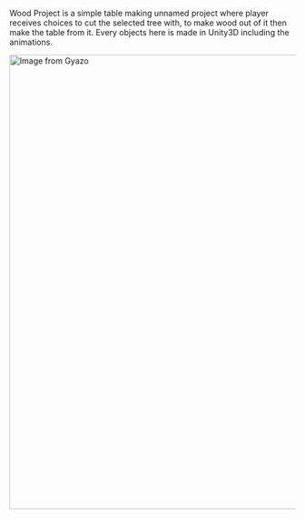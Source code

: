 Wood Project is a simple table making unnamed project where player receives choices to cut the selected tree with, to make wood out of it then make the table from it. Every objects here is made in Unity3D including the animations. 

<a href="https://gyazo.com/244724fab689416220b50b9ebe8c29e3"><img src="https://i.gyazo.com/244724fab689416220b50b9ebe8c29e3.gif" alt="Image from Gyazo" width="800"/></a>
